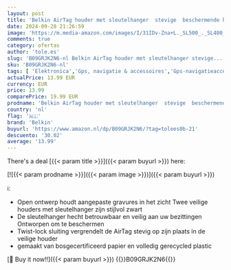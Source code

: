 ```yaml
---
layout: post
title: 'Belkin AirTag houder met sleutelhanger  stevige  beschermende houder voor Air Tag  beschermt tegen krassen  2-pack  zwart'
date: 2024-09-28 21:26:59
image: 'https://m.media-amazon.com/images/I/31IDv-Zna+L._SL500_._SL400_.jpg'
comments: true
category: ofertas
author: 'tole.es'
slug: 'B09GRJK2N6-nl Belkin AirTag houder met sleutelhanger stevige...'
sku: 'B09GRJK2N6-nl'
tags: [ 'Elektronica','Gps, navigatie & accessoires','Gps-navigatieaccessoires','Gps-tassen','belkin','🇳🇱', ]
actualPrice: 13.99 EUR
currency: EUR
price: 13.99
comparePrice: 19.99 EUR
prodname: 'Belkin AirTag houder met sleutelhanger  stevige  beschermende houder voor Air Tag  beschermt tegen krassen  2-pack  zwart'
country: 'nl'
flag: '🇳🇱'
brand: 'Belkin'
buyurl: 'https://www.amazon.nl/dp/B09GRJK2N6/?tag=tolees0b-21'
descuento: '30.02'
average: '13.99'
---
```


There's a deal [{{< param title >}}]({{< param buyurl >}})  here:

[![{{< param prodname >}}]({{< param image >}})]({{< param buyurl >}})

ℹ️:

- Open ontwerp houdt aangepaste gravures in het zicht Twee veilige houders met sleutelhanger zijn stijlvol zwart
- De sleutelhanger hecht betrouwbaar en veilig aan uw bezittingen Ontworpen om te beschermen
- Twist-lock sluiting vergrendelt de AirTag stevig op zijn plaats in de veilige houder
- gemaakt van bosgecertificeerd papier en volledig gerecycled plastic

[🛒 Buy it now!!]({{< param buyurl >}})
{{<world>}}B09GRJK2N6{{</world>}}
